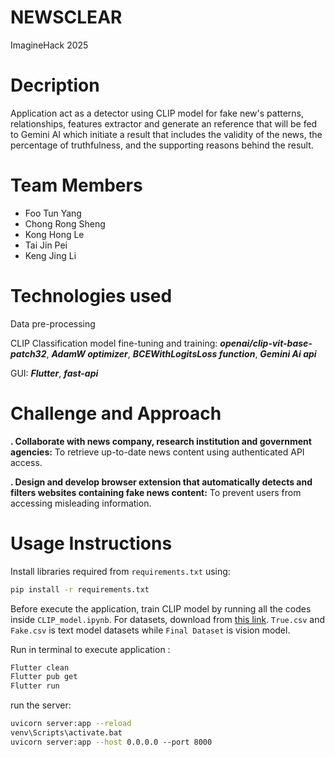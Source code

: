 # NEWSCLEAR

ImagineHack 2025

# Decription

Application act as a detector using CLIP model for fake new's patterns, relationships, features extractor and generate an reference that will be fed to Gemini AI which initiate a result that includes the validity of the news, the percentage of truthfulness, and the supporting reasons behind the result.

# Team Members

- Foo Tun Yang
- Chong Rong Sheng
- Kong Hong Le
- Tai Jin Pei
- Keng Jing Li

# Technologies used

Data pre-processing

CLIP Classification model fine-tuning and training:
**_openai/clip-vit-base-patch32_**, 
**_AdamW optimizer_**, 
**_BCEWithLogitsLoss function_**, 
**_Gemini Ai api_**

GUI:
**_Flutter_**, 
**_fast-api_**

# Challenge and Approach

**. Collaborate with news company, research institution and government agencies:**
To retrieve up-to-date news content using authenticated API access.

**. Design and develop browser extension that automatically detects and filters websites containing fake news content:**
To prevent users from accessing misleading information.

# Usage Instructions

Install libraries required from `requirements.txt` using:

```bash
pip install -r requirements.txt
```

Before execute the application, train CLIP model by running all the codes inside `CLIP_model.ipynb`. For datasets, download from [this link](https://drive.google.com/drive/folders/1Jo_xPIYQ-Nm5ieSbBJBrOw0awgMdiQHj?usp=sharing). `True.csv` and `Fake.csv` is text model datasets while `Final Dataset` is vision model.

Run in terminal to execute application :

```bash
Flutter clean
Flutter pub get
Flutter run
```

run the server:

```bash
uvicorn server:app --reload
venv\Scripts\activate.bat
uvicorn server:app --host 0.0.0.0 --port 8000
```
